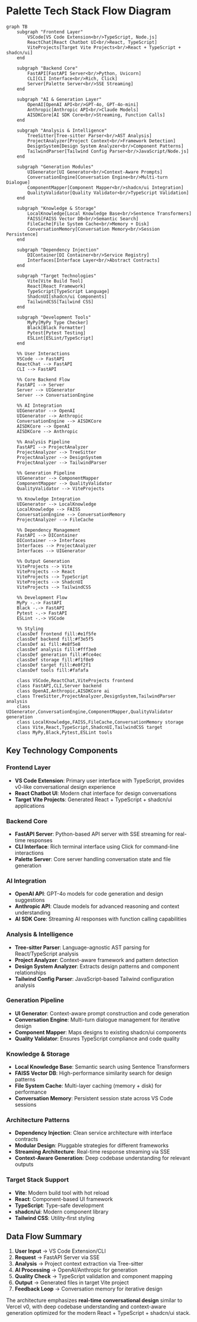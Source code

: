 # Palette Tech Stack Flow Diagram

```mermaid
graph TB
    subgraph "Frontend Layer"
        VSCode[VS Code Extension<br/>TypeScript, Node.js]
        ReactChat[React Chatbot UI<br/>React, TypeScript]
        ViteProjects[Target Vite Projects<br/>React + TypeScript + shadcn/ui]
    end
    
    subgraph "Backend Core"
        FastAPI[FastAPI Server<br/>Python, Uvicorn]
        CLI[CLI Interface<br/>Rich, Click]
        Server[Palette Server<br/>SSE Streaming]
    end
    
    subgraph "AI & Generation Layer"
        OpenAI[OpenAI API<br/>GPT-4o, GPT-4o-mini]
        Anthropic[Anthropic API<br/>Claude Models]
        AISDKCore[AI SDK Core<br/>Streaming, Function Calls]
    end
    
    subgraph "Analysis & Intelligence"
        TreeSitter[Tree-sitter Parser<br/>AST Analysis]
        ProjectAnalyzer[Project Context<br/>Framework Detection]
        DesignSystem[Design System Analyzer<br/>Component Patterns]
        TailwindParser[Tailwind Config Parser<br/>JavaScript/Node.js]
    end
    
    subgraph "Generation Modules"
        UIGenerator[UI Generator<br/>Context-Aware Prompts]
        ConversationEngine[Conversation Engine<br/>Multi-turn Dialogue]
        ComponentMapper[Component Mapper<br/>shadcn/ui Integration]
        QualityValidator[Quality Validator<br/>TypeScript Validation]
    end
    
    subgraph "Knowledge & Storage"
        LocalKnowledge[Local Knowledge Base<br/>Sentence Transformers]
        FAISS[FAISS Vector DB<br/>Semantic Search]
        FileCache[File System Cache<br/>Memory + Disk]
        ConversationMemory[Conversation Memory<br/>Session Persistence]
    end
    
    subgraph "Dependency Injection"
        DIContainer[DI Container<br/>Service Registry]
        Interfaces[Interface Layer<br/>Abstract Contracts]
    end
    
    subgraph "Target Technologies"
        Vite[Vite Build Tool]
        React[React Framework]
        TypeScript[TypeScript Language]
        ShadcnUI[shadcn/ui Components]
        TailwindCSS[Tailwind CSS]
    end
    
    subgraph "Development Tools"
        MyPy[MyPy Type Checker]
        Black[Black Formatter]
        Pytest[Pytest Testing]
        ESLint[ESLint/TypeScript]
    end
    
    %% User Interactions
    VSCode --> FastAPI
    ReactChat --> FastAPI
    CLI --> FastAPI
    
    %% Core Backend Flow
    FastAPI --> Server
    Server --> UIGenerator
    Server --> ConversationEngine
    
    %% AI Integration
    UIGenerator --> OpenAI
    UIGenerator --> Anthropic
    ConversationEngine --> AISDKCore
    AISDKCore --> OpenAI
    AISDKCore --> Anthropic
    
    %% Analysis Pipeline
    FastAPI --> ProjectAnalyzer
    ProjectAnalyzer --> TreeSitter
    ProjectAnalyzer --> DesignSystem
    ProjectAnalyzer --> TailwindParser
    
    %% Generation Pipeline
    UIGenerator --> ComponentMapper
    ComponentMapper --> QualityValidator
    QualityValidator --> ViteProjects
    
    %% Knowledge Integration
    UIGenerator --> LocalKnowledge
    LocalKnowledge --> FAISS
    ConversationEngine --> ConversationMemory
    ProjectAnalyzer --> FileCache
    
    %% Dependency Management
    FastAPI --> DIContainer
    DIContainer --> Interfaces
    Interfaces --> ProjectAnalyzer
    Interfaces --> UIGenerator
    
    %% Output Generation
    ViteProjects --> Vite
    ViteProjects --> React
    ViteProjects --> TypeScript
    ViteProjects --> ShadcnUI
    ViteProjects --> TailwindCSS
    
    %% Development Flow
    MyPy -.-> FastAPI
    Black -.-> FastAPI
    Pytest -.-> FastAPI
    ESLint -.-> VSCode
    
    %% Styling
    classDef frontend fill:#e1f5fe
    classDef backend fill:#f3e5f5
    classDef ai fill:#e8f5e8
    classDef analysis fill:#fff3e0
    classDef generation fill:#fce4ec
    classDef storage fill:#f1f8e9
    classDef target fill:#e0f2f1
    classDef tools fill:#fafafa
    
    class VSCode,ReactChat,ViteProjects frontend
    class FastAPI,CLI,Server backend
    class OpenAI,Anthropic,AISDKCore ai
    class TreeSitter,ProjectAnalyzer,DesignSystem,TailwindParser analysis
    class UIGenerator,ConversationEngine,ComponentMapper,QualityValidator generation
    class LocalKnowledge,FAISS,FileCache,ConversationMemory storage
    class Vite,React,TypeScript,ShadcnUI,TailwindCSS target
    class MyPy,Black,Pytest,ESLint tools
```

## Key Technology Components

### **Frontend Layer**
- **VS Code Extension**: Primary user interface with TypeScript, provides v0-like conversational design experience
- **React Chatbot UI**: Modern chat interface for design conversations
- **Target Vite Projects**: Generated React + TypeScript + shadcn/ui applications

### **Backend Core** 
- **FastAPI Server**: Python-based API server with SSE streaming for real-time responses
- **CLI Interface**: Rich terminal interface using Click for command-line interactions
- **Palette Server**: Core server handling conversation state and file generation

### **AI Integration**
- **OpenAI API**: GPT-4o models for code generation and design suggestions
- **Anthropic API**: Claude models for advanced reasoning and context understanding
- **AI SDK Core**: Streaming AI responses with function calling capabilities

### **Analysis & Intelligence**
- **Tree-sitter Parser**: Language-agnostic AST parsing for React/TypeScript analysis
- **Project Analyzer**: Context-aware framework and pattern detection
- **Design System Analyzer**: Extracts design patterns and component relationships
- **Tailwind Config Parser**: JavaScript-based Tailwind configuration analysis

### **Generation Pipeline**
- **UI Generator**: Context-aware prompt construction and code generation
- **Conversation Engine**: Multi-turn dialogue management for iterative design
- **Component Mapper**: Maps designs to existing shadcn/ui components
- **Quality Validator**: Ensures TypeScript compliance and code quality

### **Knowledge & Storage**
- **Local Knowledge Base**: Semantic search using Sentence Transformers
- **FAISS Vector DB**: High-performance similarity search for design patterns
- **File System Cache**: Multi-layer caching (memory + disk) for performance
- **Conversation Memory**: Persistent session state across VS Code sessions

### **Architecture Patterns**
- **Dependency Injection**: Clean service architecture with interface contracts
- **Modular Design**: Pluggable strategies for different frameworks
- **Streaming Architecture**: Real-time response streaming via SSE
- **Context-Aware Generation**: Deep codebase understanding for relevant outputs

### **Target Stack Support**
- **Vite**: Modern build tool with hot reload
- **React**: Component-based UI framework
- **TypeScript**: Type-safe development
- **shadcn/ui**: Modern component library
- **Tailwind CSS**: Utility-first styling

## Data Flow Summary

1. **User Input** → VS Code Extension/CLI
2. **Request** → FastAPI Server via SSE
3. **Analysis** → Project context extraction via Tree-sitter
4. **AI Processing** → OpenAI/Anthropic for generation
5. **Quality Check** → TypeScript validation and component mapping  
6. **Output** → Generated files in target Vite project
7. **Feedback Loop** → Conversation memory for iterative design

The architecture emphasizes **real-time conversational design** similar to Vercel v0, with deep codebase understanding and context-aware generation optimized for the modern React + TypeScript + shadcn/ui stack.